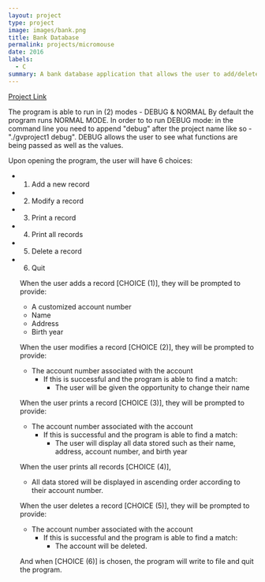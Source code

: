 ```yaml
---
layout: project
type: project
image: images/bank.png
title: Bank Database
permalink: projects/micromouse
date: 2016
labels:
  - C
summary: A bank database application that allows the user to add/delete/edit bank accounts. 
---
```


[Project Link](https://github.com/gviloria/gviloria.github.io/tree/master/projects/Project_1)

   The program is able to run in (2) modes - DEBUG & NORMAL
   By default the program runs NORMAL MODE. In order to to run DEBUG mode: in the command line
   you need to append "debug" after the project name like so - "./gvproject1 debug".
   DEBUG allows the user to see what functions are being passed as well as the values.
   
   Upon opening the program, the user will have 6 choices:
   
* 1) Add a new record
* 2) Modify a record
* 3) Print a record
* 4) Print all records
* 5) Delete a record
* 6) Quit
   

   When the user adds a record [CHOICE (1)], they will be prompted to provide:
   - A customized account number
   - Name
   - Address
   - Birth year
   
   When the user modifies a record [CHOICE (2)], they will be prompted to provide:
   - The account number associated with the account
     * If this is successful and the program is able to find a match:
       - The user will be given the opportunity to change their name
   
   When the user prints a record [CHOICE (3)], they will be prompted to provide:
   - The account number associated with the account
     * If this is successful and the program is able to find a match:
       - The user will display all data stored such as their name, address, account number, and birth year
  
   When the user prints all records [CHOICE (4)],
   - All data stored will be displayed in ascending order according to their account number.
   
   When the user deletes a record [CHOICE (5)], they will be prompted to provide:
   - The account number associated with the account
     * If this is successful and the program is able to find a match:
       - The account will be deleted.
  
  And when [CHOICE (6)] is chosen, the program will write to file and quit the program.


